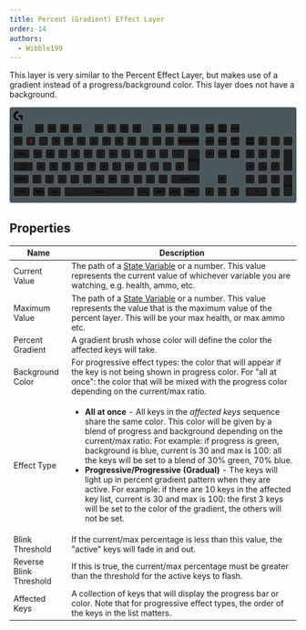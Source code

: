 ```yaml
---
title: Percent (Gradient) Effect Layer
order: 14
authors:
  - Wibble199
---
```


This layer is very similar to the Percent Effect Layer, but makes use of a gradient instead of a progress/background color. This layer does not have a background.

![A gradient layer in progressive mode, with a red-green gradient assigned to the current millisecond](../../assets/img/docs/layer-percent-gradient-effect.gif)

## Properties

<table>
  <thead>
    <tr>
      <th>Name</th>
      <th>Description</th>
    </tr>
  </thead>
  <tbody>
    <tr>
      <td>Current Value</td>
      <td>The path of a <a href="../advanced-topics/state-variables">State Variable</a> or a number. This value represents the current value of whichever variable you are watching, e.g. health, ammo, etc.</td>
    </tr>
    <tr>
      <td>Maximum Value</td>
      <td>The path of a <a href="../advanced-topics/state-variables">State Variable</a> or a number. This value represents the value that is the maximum value of the percent layer. This will be your max health, or max ammo etc.</td>
    </tr>
    <tr>
      <td>Percent Gradient</td>
      <td>A gradient brush whose color will define the color the affected keys will take.</td>
    </tr>
    <tr>
      <td>Background Color</td>
      <td>For progressive effect types: the color that will appear if the key is not being shown in progress color. For "all at once": the color that will be mixed with the progress color depending on the current/max ratio.</td>
    </tr>
    <tr>
      <td>Effect Type</td>
      <td><ul>
        <li><strong>All at once</strong> - All keys in the <em>affected keys</em> sequence share the same color. This color will be given by a blend of progress and background depending on the current/max ratio. For example: if progress is green, background is blue, current is 30 and max is 100: all the keys will be set to a blend of 30% green, 70% blue.</li>
        <li><strong>Progressive/Progressive (Gradual)</strong> - The keys will light up in percent gradient pattern when they are active. For example: if there are 10 keys in the affected key list, current is 30 and max is 100: the first 3 keys will be set to the color of the gradient, the others will not be set.</li>
      </ul></td>
    </tr>
    <tr>
      <td>Blink Threshold</td>
      <td>If the current/max percentage is less than this value, the "active" keys will fade in and out.</td>
    </tr>
    <tr>
      <td>Reverse Blink Threshold</td>
      <td>If this is true, the current/max percentage must be greater than the threshold for the active keys to flash.</td>
    </tr>
    <tr>
      <td>Affected Keys</td>
      <td>A collection of keys that will display the progress bar or color. Note that for progressive effect types, the order of the keys in the list matters.</td>
    </tr>
  </tbody>
</table>